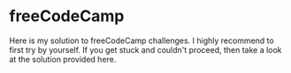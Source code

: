 # freeCodeCamp
Here is my solution to freeCodeCamp challenges. I highly recommend to first try by yourself. If you get stuck and couldn't proceed, then take a look at the solution provided here.
